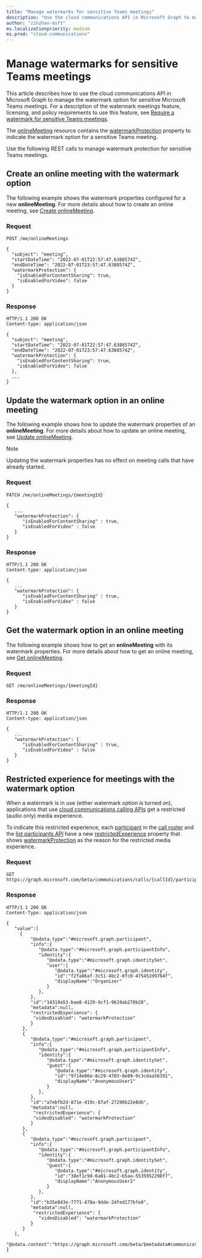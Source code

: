 ```yaml
---
title: "Manage watermarks for sensitive Teams meetings"
description: "Use the cloud communications API in Microsoft Graph to manage a watermark for sensitive Microsoft Teams meetings."
author: "zihzhan-msft"
ms.localizationpriority: medium
ms.prod: "cloud-communications"
---
```


# Manage watermarks for sensitive Teams meetings

This article describes how to use the cloud communications API in Microsoft Graph to manage the watermark option for sensitive Microsoft Teams meetings. For a description of the watermark meetings feature, licensing, and policy requirements to use this feature, see [Require a watermark for sensitive Teams meetings](/microsoftteams/watermark-meeting-content-video).

The [onlineMeeting](/graph/api/resources/onlinemeeting) resource contains the [watermarkProtection](/graph/api/resources/onlinemeeting) property to indicate the watermark option for a sensitive Teams meeting.

Use the following REST calls to manage watermark protection for sensitive Teams meetings.

## Create an online meeting with the watermark option

The following example shows the watermark properties configured for a new **onlineMeeting**. For more details about how to create an online meeting, see [Create onlineMeeting](/graph/api/application-post-onlinemeetings?view=graph-rest-beta&preserve-view=true).

### Request

```http
POST /me/onlineMeetings

{
  "subject": "meeting",
  "startDateTime": "2022-07-01T22:57:47.6388574Z",
  "endDateTime": "2022-07-01T23:57:47.6388574Z",
  "watermarkProtection": {
    "isEnabledForContentSharing": true,
    "isEnabledForVideo": false
  }
}
```

### Response

```http
HTTP/1.1 200 OK
Content-type: application/json

{
  "subject": "meeting",
  "startDateTime": "2022-07-01T22:57:47.6388574Z",
  "endDateTime": "2022-07-01T23:57:47.6388574Z",
  "watermarkProtection": {
    "isEnabledForContentSharing": true,
    "isEnabledForVideo": false
  },
  ...
}
```

## Update the watermark option in an online meeting

The following example shows how to update the watermark properties of an **onlineMeeting**. For more details about how to update an online meeting, see [Update onlineMeeting](/graph/api/onlinemeeting-update?view=graph-rest-beta&preserve-view=true).

> [!NOTE]
> Updating the watermark properties has no effect on meeting calls that have already started.

### Request

```http
PATCH /me/onlineMeetings/{meetingId}

{
   ...
   "watermarkProtection": {
      "isEnabledForContentSharing" : true,
      "isEnabledForVideo" : false
   }
}
```

### Response

```http
HTTP/1.1 200 OK
Content-type: application/json

{
   ...
   "watermarkProtection": {
      "isEnabledForContentSharing" : true,
      "isEnabledForVideo" : false
   }
}
```

## Get the watermark option in an online meeting

The following example shows how to get an **onlineMeeting** with its watermark properties. For more details about how to get an online meeting, see [Get onlineMeeting](/graph/api/onlinemeeting-get?view=graph-rest-beta&preserve-view=true).

### Request

```http
GET /me/onlineMeetings/{meetingId}
```

### Response

```http
HTTP/1.1 200 OK
Content-type: application/json

{
   ...
   "watermarkProtection": {
      "isEnabledForContentSharing" : true,
      "isEnabledForVideo" : false
   }
}
```

## Restricted experience for meetings with the watermark option

When a watermark is in use (either watermark option is turned on), applications that use [cloud communications calling APIs](/graph/api/application-post-calls) get a restricted (audio only) media experience.

To indicate this restricted experience, each [participant](/graph/api/resources/participant) in the [call roster](/graph/api/application-post-calls?view=graph-rest-beta&preserve-view=true#notification---roster) and the [list participants API](/graph/api/call-list-participants) have a new [restrictedExperience](/graph/api/resources/participant) property that shows [watermarkProtection](/graph/api/resources/onlinemeetingrestricted) as the reason for the restricted media experience.

### Request

```http
GET https://graph.microsoft.com/beta/communications/calls/{callId}/participants
```

### Response

````http
HTTP/1.1 200 OK
Content-Type: application/json

{
   "value":[
     {
         "@odata.type":"#microsoft.graph.participant",
         "info":{
            "@odata.type":"#microsoft.graph.participantInfo",
            "identity":{
               "@odata.type":"#microsoft.graph.identitySet",
               "user":{
                  "@odata.type":"#microsoft.graph.identity",
                  "id":"f2fa86af-3c51-4bc2-8fc0-475452d9764f",
                  "displayName":"Organizer"
               }
            },
         },
         "id":"14319a53-bae8-4129-9cf1-9619ab278b28",
         "metadata":null,
         "restrictedExperience": {
          "videoDisabled": "watermarkProtection"
         }
      },
      {
         "@odata.type":"#microsoft.graph.participant",
         "info":{
            "@odata.type":"#microsoft.graph.participantInfo",
            "identity":{
               "@odata.type":"#microsoft.graph.identitySet",
               "guest":{
                  "@odata.type":"#microsoft.graph.identity",
                  "id":"9714e06e-8c29-4703-8e89-9c3cdaa56391",
                  "displayName":"AnonymousUser1"
               }
            },
         },
         "id":"a7ebfb2d-871e-419c-87af-27290b22e8db",
         "metadata":null,
          "restrictedExperience": {
          "videoDisabled": "watermarkProtection"
         }
      },
      {
         "@odata.type":"#microsoft.graph.participant",
         "info":{
            "@odata.type":"#microsoft.graph.participantInfo",
            "identity":{
               "@odata.type":"#microsoft.graph.identitySet",
               "guest":{
                  "@odata.type":"#microsoft.graph.identity",
                  "id":"38ef1c9d-6a01-4bc2-b5aa-5535952298f7",
                  "displayName":"AnonymousUser2"
               }
            },
         },
         "id":"b35e843e-7771-478a-9dde-2dfed177bfe0",
         "metadata":null,
          "restrictedExperience": {
            "videoDisabled": "watermarkProtection"
         }
      }
   ],
   "@odata.context":"https://graph.microsoft.com/beta/$metadata#communications/calls{callId}/participants"
}
````
